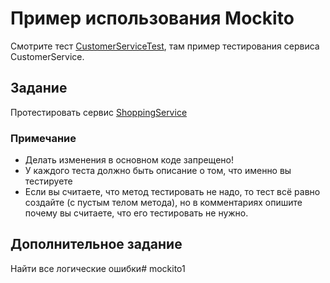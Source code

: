 # Пример использования Mockito

Смотрите тест [CustomerServiceTest](src/test/java/customer/CustomerServiceTest.java), там пример тестирования сервиса CustomerService.

## Задание

Протестировать сервис [ShoppingService](src/main/java/shopping/ShoppingService.java)

### Примечание

* Делать изменения в основном коде запрещено!
* У каждого теста должно быть описание о том, что именно вы тестируете
* Если вы считаете, что метод тестировать не надо, то тест всё равно создайте (с пустым телом метода), но в комментариях опишите почему вы считаете, что его тестировать не нужно.

## Дополнительное задание

Найти все логические ошибки#   m o c k i t o 1  
 